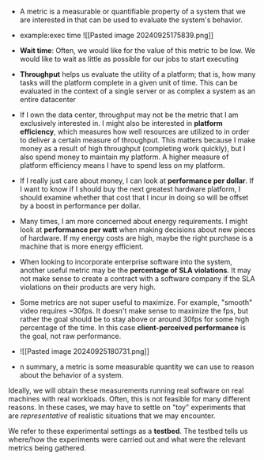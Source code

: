- A metric is a measurable or quantifiable property of a system that we are interested in that can be used to evaluate the system's behavior. 
- example:exec time
![[Pasted image 20240925175839.png]]


- **Wait time**: Often, we would like for the value of this metric to be low. We would like to wait as little as possible for our jobs to start executing
- **Throughput** helps us evaluate the utility of a platform; that is, how many tasks will the platform complete in a given unit of time. This can be evaluated in the context of a single server or as complex a system as an entire datacenter
- If I own the data center, throughput may not be the metric that I am exclusively interested in. I might also be interested in **platform efficiency**, which measures how well resources are utilized to in order to deliver a certain measure of throughput. This matters because I make money as a result of high throughput (completing work quickly), but I also spend money to maintain my platform. A higher measure of platform efficiency means I have to spend less on my platform.
- If I really just care about money, I can look at **performance per dollar**. If I want to know if I should buy the next greatest hardware platform, I should examine whether that cost that I incur in doing so will be offset by a boost in performance per dollar.

- Many times, I am more concerned about energy requirements. I might look at **performance per watt** when making decisions about new pieces of hardware. If my energy costs are high, maybe the right purchase is a machine that is more energy efficient.
- When looking to incorporate enterprise software into the system, another useful metric may be the **percentage of SLA violations**. It may not make sense to create a contract with a software company if the SLA violations on their products are very high.
- Some metrics are not super useful to maximize. For example, "smooth" video requires ~30fps. It doesn't make sense to maximize the fps, but rather the goal should be to stay above or around 30fps for some high percentage of the time. In this case **client-perceived performance** is the goal, not raw performance.
- ![[Pasted image 20240925180731.png]]
- n summary, a metric is some measurable quantity we can use to reason about the behavior of a system.

Ideally, we will obtain these measurements running real software on real machines with real workloads. Often, this is not feasible for many different reasons. In these cases, we may have to settle on "toy" experiments that are _representative_ of realistic situations that we may encounter.

We refer to these experimental settings as a **testbed**. The testbed tells us where/how the experiments were carried out and what were the relevant metrics being gathered.

